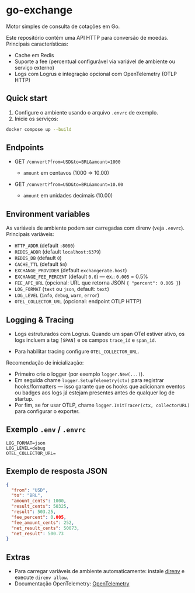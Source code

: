 # go-exchange

Motor simples de consulta de cotações em Go.

Este repositório contém uma API HTTP para conversão de moedas. Principais características:

- Cache em Redis
- Suporte a fee (percentual configurável via variável de ambiente ou serviço externo)
- Logs com Logrus e integração opcional com OpenTelemetry (OTLP HTTP)

## Quick start

1. Configure o ambiente usando o arquivo `.envrc` de exemplo.
2. Inicie os serviços:

```sh
docker compose up --build
```

## Endpoints

- GET `/convert?from=USD&to=BRL&amount=1000`
  - `amount` em centavos (1000 => 10.00)

- GET `/convert?from=USD&to=BRL&amount=10.00`
  - `amount` em unidades decimais (10.00)

## Environment variables

As variáveis de ambiente podem ser carregadas com direnv (veja `.envrc`). Principais variáveis:

- `HTTP_ADDR` (default `:8080`)
- `REDIS_ADDR` (default `localhost:6379`)
- `REDIS_DB` (default `0`)
- `CACHE_TTL` (default `5m`)
- `EXCHANGE_PROVIDER` (default `exchangerate.host`)
- `EXCHANGE_FEE_PERCENT` (default `0.0`) — ex.: `0.005` = 0.5%
- `FEE_API_URL` (opcional: URL que retorna JSON `{ "percent": 0.005 }`)
- `LOG_FORMAT` (`text` ou `json`, default: `text`)
- `LOG_LEVEL` (`info`, `debug`, `warn`, `error`)
- `OTEL_COLLECTOR_URL` (opcional: endpoint OTLP HTTP)

## Logging & Tracing

- Logs estruturados com Logrus. Quando um span OTel estiver ativo, os logs incluem a tag `[SPAN]` e os campos `trace_id` e `span_id`.

- Para habilitar tracing configure `OTEL_COLLECTOR_URL`.

Recomendação de inicialização:

- Primeiro crie o logger (por exemplo `logger.New(...)`).
- Em seguida chame `logger.SetupTelemetry(ctx)` para registrar hooks/formatters — isso garante que os hooks que adicionam eventos ou badges aos logs já estejam presentes antes de qualquer log de startup.
- Por fim, se for usar OTLP, chame `logger.InitTracer(ctx, collectorURL)` para configurar o exporter.

## Exemplo `.env` / `.envrc`

```env
LOG_FORMAT=json
LOG_LEVEL=debug
OTEL_COLLECTOR_URL=
```

## Exemplo de resposta JSON

```json
{
  "from": "USD",
  "to": "BRL",
  "amount_cents": 1000,
  "result_cents": 50325,
  "result": 503.25,
  "fee_percent": 0.005,
  "fee_amount_cents": 252,
  "net_result_cents": 50073,
  "net_result": 500.73
}
```

## Extras

- Para carregar variáveis de ambiente automaticamente: instale [direnv](https://direnv.net/) e execute `direnv allow`.
- Documentação OpenTelemetry: [OpenTelemetry](https://opentelemetry.io/)

